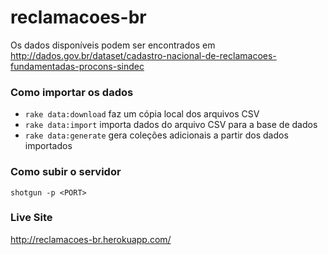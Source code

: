 reclamacoes-br
==============

Os dados disponíveis podem ser encontrados em <http://dados.gov.br/dataset/cadastro-nacional-de-reclamacoes-fundamentadas-procons-sindec>

### Como importar os dados
* `rake data:download` faz um cópia local dos arquivos CSV
* `rake data:import` importa dados do arquivo CSV para a base de dados
* `rake data:generate` gera coleções adicionais a partir dos dados importados

### Como subir o servidor
`shotgun -p <PORT>`

### Live Site
<http://reclamacoes-br.herokuapp.com/>
